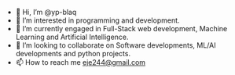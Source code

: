 - 👋 Hi, I’m @yp-blaq
- 👀 I’m interested in programming and development.
- 🌱 I’m currently engaged in Full-Stack web development, Machine Learning and Artificial Intelligence.
- 💞️ I’m looking to collaborate on Software developments, ML/AI developments and python projects.
- 📫 How to reach me eje244@gmail.com

<!---
yp-blaq/yp-blaq is a ✨ special ✨ repository because its `README.md` (this file) appears on your GitHub profile.
You can click the Preview link to take a look at your changes.
--->
